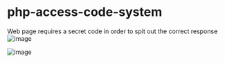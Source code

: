 # php-access-code-system
Web page requires a secret code in order to spit out the correct response
![image](https://user-images.githubusercontent.com/102066393/199348356-33312c42-0c0a-42cc-b68c-856111fda15b.png)

![image](https://user-images.githubusercontent.com/102066393/199348534-979ca7a3-f4fc-45cc-9319-a1d787d9fc64.png)
